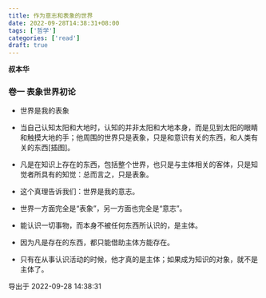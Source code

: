 ```yaml
---
title: 作为意志和表象的世界
date: 2022-09-28T14:38:31+08:00
tags: ['哲学']
categories: ['read']
draft: true
---
```


**叔本华**


### 卷一 表象世界初论

* 世界是我的表象

* 当自己认知太阳和大地时，认知的并非太阳和大地本身，而是见到太阳的眼睛和触摸大地的手；他周围的世界只是表象，只是和意识有关的东西，和人类有关的东西[插图]。

* 凡是在知识上存在的东西，包括整个世界，也只是与主体相关的客体，只是知觉者所具有的知觉：总而言之，只是表象。

* 这个真理告诉我们：世界是我的意志。

* 世界一方面完全是“表象”，另一方面也完全是“意志”。

* 能认识一切事物，而本身不被任何东西所认识的，是主体。

* 因为凡是存在的东西，都只能借助主体方能存在。

* 只有在从事认识活动的时候，他才真的是主体；如果成为知识的对象，就不是主体了。

导出于 2022-09-28 14:38:31

